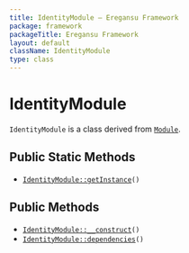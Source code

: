 ```yaml
---
title: IdentityModule — Eregansu Framework
package: framework
packageTitle: Eregansu Framework
layout: default
className: IdentityModule
type: class
---
```


# IdentityModule

<code>IdentityModule</code> is a class derived from <code><a href="Module">Module</a></code>.

## Public Static Methods

* <code><a href="IdentityModule%3A%3AgetInstance">IdentityModule::getInstance</a>()</code>

## Public Methods

* <code><a href="IdentityModule%3A%3A__construct">IdentityModule::__construct</a>()</code>
* <code><a href="IdentityModule%3A%3Adependencies">IdentityModule::dependencies</a>()</code>

